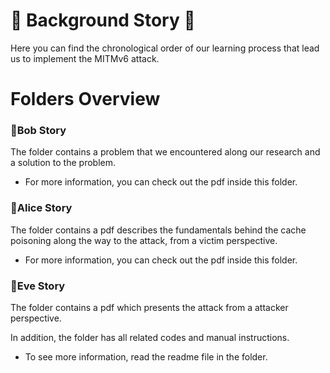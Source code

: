 # 📖 Background Story 📖
Here you can find the chronological order of our learning process that lead us to implement the MITMv6 attack. 

# Folders Overview

### 📁Bob Story
The folder contains a problem that we encountered along our research and a solution to the problem.
* For more information, you can check out the pdf inside this folder. 

### 📁Alice Story
The folder contains a pdf describes the fundamentals behind the cache poisoning along the way to the attack, from a victim perspective. 
* For more information, you can check out the pdf inside this folder. 

### 📁Eve Story 
The folder contains a pdf which presents the attack from a attacker perspective. 

In addition, the folder has all related codes and manual instructions.
* To see more information, read the readme file in the folder.
